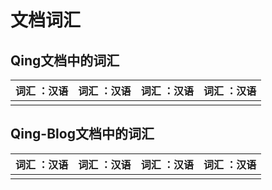 # 文档词汇

## Qing文档中的词汇

|    词汇 ：汉语      |     词汇 ：汉语    |    词汇 ：汉语      |    词汇 ：汉语 |
|      :----:       |       :----:     |      :----:        |      :----:   |
|     |    |    |      |


## Qing-Blog文档中的词汇

|    词汇 ：汉语      |     词汇 ：汉语    |    词汇 ：汉语      |    词汇 ：汉语 |
|      :----:       |       :----:     |      :----:        |      :----:   |
|     |    |    |      |
